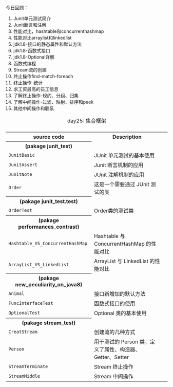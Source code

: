 今日回顾：

1. Junit单元测试简介
2. Junit断言和注解
3. 性能对比，hashtable和concurrenthashmap
4. 性能对比arraylist和linkedlist
5. jdk1.8-接口的静态属性和默认方法
6. jdk1.8-函数式接口
7. jdk1.8-Optional详解
8. 函数式编程
9. Stream流的创建
10. 终止操作find-match-foreach
11. 终止操作-统计
12. 求工资最高的员工信息
13. 了解终止操作-规约、分组、归集
14. 了解中间操作-过滤、映射、排序和peek
15. 其他中间操作和联系



<table>
  <caption>day25: 集合框架<caption/>
  <tr></tr>
  <tr>
    <th>source code</th>
    <th>Description</th>
  </tr>
  <tr></tr>
  <tr>
    <th>(pakage junit_test)</th>
  </tr>

  <tr>
    <td>
      <code>JunitBasic</code>
    </td>
    <td>JUnit 单元测试的基本使用
      <td />
  </tr>

  <tr>
    <td>
      <code>JunitAssert</code>
    </td>
    <td>Junit 断言机制的应用
      <td />
  </tr>

  <tr>
    <td>
      <code>JunitNote</code>
    </td>
    <td>JUnit 注解机制的应用
      <td />
  </tr>

  <tr>
    <td>
      <code>Order</code>
    </td>
    <td>这是一个需要通过 JUnit 测试的类
      <td />
  </tr>

  <tr>
    <th>(pakage junit_test.test)</th>
  </tr>

  <tr>
    <td>
      <code>OrderTest</code>
    </td>
    <td>Order类的测试类
      <td />
  </tr>
  <tr></tr>

  <tr>
    <th>(pakage performances_contrast)</th>
  </tr>

  <tr>
    <td>
      <code>Hashtable_VS_ConcurrentHashMap</code>
    </td>
    <td>Hashtable 与 ConcurrentHashMap 的性能对比
      <td />
  </tr>

  <tr>
    <td>
      <code>ArrayList_VS_LinkedList</code>
    </td>
    <td>ArrayList 与 LinkedList 的性能对比
      <td />
  </tr>

  <tr></tr>

  <tr>
    <th>(pakage new_peculiarity_on_java8)</th>
  </tr>

  <tr>
    <td>
      <code>Animal</code>
    </td>
    <td>接口新增加的默认方法
      <td />
  </tr>

  <tr>
    <td>
      <code>FuncInterfaceTest</code>
    </td>
    <td>函数式接口的使用
      <td />
  </tr>

  <tr>
    <td>
      <code>OptionalTest</code>
    </td>
    <td>Optional 类的基本使用
      <td />
  </tr>

  <tr></tr>

  <tr>
    <th>(pakage stream_test)</th>
  </tr>

  <tr>
    <td>
      <code>CreatStream</code>
    </td>
    <td>创建流的几种方式
      <td />
  </tr>

  <tr>
    <td>
      <code>Person</code>
    </td>
    <td>用于测试的 Person 类，定义了属性、构造器、Getter、Setter
      <td />
  </tr>

  <tr>
    <td>
      <code>StreamTerminate</code>
    </td>
    <td>Stream 终止操作
      <td />
  </tr>

  <tr>
    <td>
      <code>StreamMiddle</code>
    </td>
    <td>Stream 中间操作
      <td />
  </tr>
  <table />